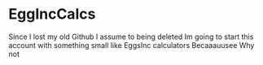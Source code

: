 # EggIncCalcs
Since I lost my old Github I assume to being deleted Im going to start this account with something small like EggsInc calculators Becaaauusee Why not
